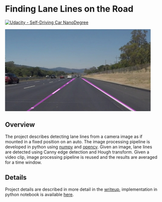 # **Finding Lane Lines on the Road** 
[![Udacity - Self-Driving Car NanoDegree](https://s3.amazonaws.com/udacity-sdc/github/shield-carnd.svg)](http://www.udacity.com/drive)

<img src="test_images_output/solidWhiteRight.jpg" width="480" alt="Combined Image" />

Overview
---

The project describes detecting lane lines from a camera image
as if mounted in a fixed position on an auto.
The image processing pipeline is developed in python
using 
[numpy](http://www.numpy.org/)
and 
[opencv](http://opencv.org/).
Given an image, lane lines are detected using Canny edge
detection and Hough transform.
Given a video clip, image processing pipeline is reused and 
the results are averaged for a time window.

Details
---

Project details are described in more detail in the
[writeup](https://github.com/selyunin/carnd_t1_p1/blob/master/writeup.md),
implementation in python notebook is available
[here](https://github.com/selyunin/carnd_t1_p1/blob/master/P1.ipynb).

